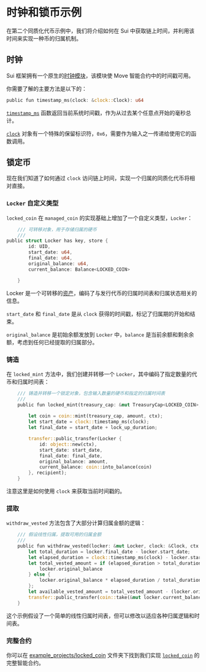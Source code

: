 # 时钟和锁币示例

在第二个同质化代币示例中，我们将介绍如何在 Sui 中获取链上时间，并利用该时间来实现一种币的归属机制。

## 时钟

Sui 框架拥有一个原生的[时钟模块](https://github.com/MystenLabs/sui/blob/main/crates/sui-framework/docs/clock.md)，该模块使 Move 智能合约中的时间戳可用。

你需要了解的主要方法是以下的：

```rust
public fun timestamp_ms(clock: &clock::Clock): u64
```

[`timestamp_ms`](https://github.com/MystenLabs/sui/blob/main/crates/sui-framework/docs/clock.md#function-timestamp_ms) 函数返回当前系统时间戳，作为从过去某个任意点开始的毫秒总计。

[`clock`](https://github.com/MystenLabs/sui/blob/main/crates/sui-framework/docs/clock.md#0x2_clock_Clock) 对象有一个特殊的保留标识符，`0x6`，需要作为输入之一传递给使用它的函数调用。

## 锁定币

现在我们知道了如何通过 `clock` 访问链上时间，实现一个归属的同质化代币将相对直接。

### `Locker` 自定义类型

`locked_coin` 在 `managed_coin` 的实现基础上增加了一个自定义类型，`Locker`：

```rust
    /// 可转移对象，用于存储归属的硬币
    ///
public struct Locker has key, store {
        id: UID,
        start_date: u64,
        final_date: u64,
        original_balance: u64,
        current_balance: Balance<LOCKED_COIN>

    }
```

Locker 是一个可转移的[资产](https://github.com/sui-foundation/sui-move-intro-course/blob/main/unit-one/lessons/3_custom_types_and_abilities.md#assets)，编码了与发行代币的归属时间表和归属状态相关的信息。

`start_date` 和 `final_date` 是从 `clock` 获得的时间戳，标记了归属期的开始和结束。

`original_balance` 是初始余额发放到 `Locker` 中，`balance` 是当前余额和剩余余额，考虑到任何已经提取的归属部分。

### 铸造

在 `locked_mint` 方法中，我们创建并转移一个 `Locker`，其中编码了指定数量的代币和归属时间表：

```rust
    /// 铸造并转移一个锁定对象，包含输入数量的硬币和指定的归属时间表
    /// 
    public fun locked_mint(treasury_cap: &mut TreasuryCap<LOCKED_COIN>, recipient: address, amount: u64, lock_up_duration: u64, clock: &Clock, ctx: &mut TxContext){
        
        let coin = coin::mint(treasury_cap, amount, ctx);
        let start_date = clock::timestamp_ms(clock);
        let final_date = start_date + lock_up_duration;

        transfer::public_transfer(Locker {
            id: object::new(ctx),
            start_date: start_date,
            final_date: final_date,
            original_balance: amount,
            current_balance: coin::into_balance(coin)
        }, recipient);
    }
```

注意这里是如何使用 `clock` 来获取当前时间戳的。

### 提取

`withdraw_vested` 方法包含了大部分计算归属金额的逻辑：

```rust
    /// 假设线性归属，提取可用的归属金额
    ///
    public fun withdraw_vested(locker: &mut Locker, clock: &Clock, ctx: &mut TxContext){
        let total_duration = locker.final_date - locker.start_date;
        let elapsed_duration = clock::timestamp_ms(clock) - locker.start_date;
        let total_vested_amount = if (elapsed_duration > total_duration) {
            locker.original_balance
        } else {
            locker.original_balance * elapsed_duration / total_duration
        };
        let available_vested_amount = total_vested_amount - (locker.original_balance-balance::value(&locker.current_balance));
        transfer::public_transfer(coin::take(&mut locker.current_balance, available_vested_amount, ctx), sender(ctx))
    }
```

这个示例假设了一个简单的线性归属时间表，但可以修改以适应各种归属逻辑和时间表。

### 完整合约

你可以在 [example_projects/locked_coin](../example_projects/locked_coin/) 文件夹下找到我们实现 [`locked_coin`](../example_projects/locked_coin/sources/locked_coin.move) 的完整智能合约。

